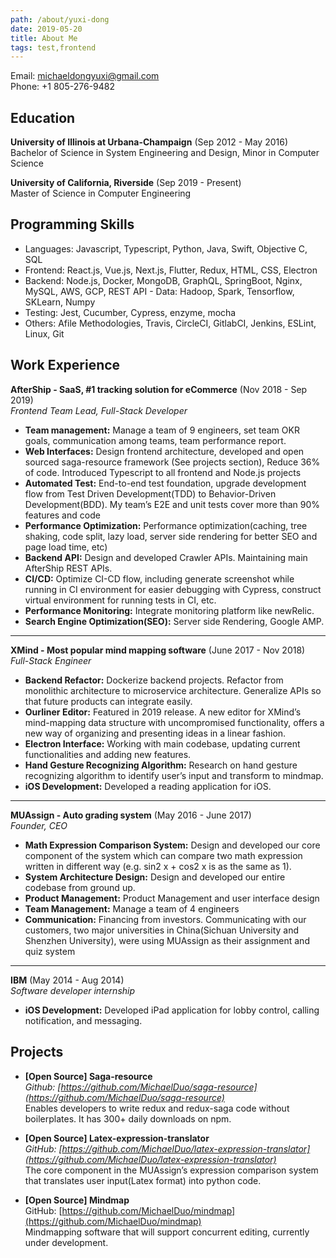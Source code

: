 ```yaml
---
path: /about/yuxi-dong
date: 2019-05-20
title: About Me
tags: test,frontend
---
```


Email: <michaeldongyuxi@gmail.com>  
Phone: +1 805-276-9482

## Education

**University of Illinois at Urbana-Champaign** (Sep 2012 - May 2016)  
Bachelor of Science in System Engineering and Design, Minor in Computer Science

**University of California, Riverside** (Sep 2019 - Present)  
Master of Science in Computer Engineering

## Programming Skills

-   Languages: Javascript, Typescript, Python, Java, Swift, Objective C, SQL
-   Frontend: React.js, Vue.js, Next.js, Flutter, Redux, HTML, CSS, Electron
-   Backend: Node.js, Docker, MongoDB, GraphQL, SpringBoot, Nginx, MySQL, AWS, GCP, REST API - Data: Hadoop, Spark, Tensorflow, SKLearn, Numpy
-   Testing: Jest, Cucumber, Cypress, enzyme, mocha
-   Others: Afile Methodologies, Travis, CircleCI, GitlabCI, Jenkins, ESLint, Linux, Git

## Work Experience

**AfterShip - SaaS, #1 tracking solution for eCommerce** (Nov 2018 - Sep 2019)  
_Frontend Team Lead, Full-Stack Developer_

-   **Team management:** Manage a team of 9 engineers, set team OKR goals, communication among teams, team performance report.
-   **Web Interfaces:** Design frontend architecture, developed and open sourced saga-resource framework (See projects section), Reduce 36% of code. Introduced Typescript to all frontend and Node.js projects
-   **Automated Test:** End-to-end test foundation, upgrade development flow from Test Driven Development(TDD) to Behavior-Driven Development(BDD). My team’s E2E and unit tests cover more than 90% features and code
-   **Performance Optimization:** Performance optimization(caching, tree shaking, code split, lazy load, server side rendering for better SEO and page load time, etc)
-   **Backend API:** Design and developed Crawler APIs. Maintaining main AfterShip REST APIs.
-   **CI/CD:** Optimize CI-CD flow, including generate screenshot while running in CI environment for easier debugging
    with Cypress, construct virtual environment for running tests in CI, etc.
-   **Performance Monitoring:** Integrate monitoring platform like newRelic.
-   **Search Engine Optimization(SEO):** Server side Rendering, Google AMP.

---

**XMind - Most popular mind mapping software** (June 2017 - Nov 2018)  
_Full-Stack Engineer_

-   **Backend Refactor:** Dockerize backend projects. Refactor from monolithic architecture to microservice architecture. Generalize APIs so that future products can integrate easily.
-   **Ourliner Editor:** Featured in 2019 release. A new editor for XMind’s mind-mapping data structure with uncompromised functionality, offers a new way of organizing and presenting ideas in a linear fashion.
-   **Electron Interface:** Working with main codebase, updating current functionalities and adding new features.
-   **Hand Gesture Recognizing Algorithm:** Research on hand gesture recognizing algorithm to identify user’s input and transform to mindmap.
-   **iOS Development:** Developed a reading application for iOS.

---

**MUAssign - Auto grading system** (May 2016 - June 2017)  
_Founder, CEO_

-   **Math Expression Comparison System:** Design and developed our core component of the system which can compare two math expression written in different way (e.g. sin2 x + cos2 x is as the same as 1).
-   **System Architecture Design:** Design and developed our entire codebase from ground up.
-   **Product Management:** Product Management and user interface design
-   **Team Management:** Manage a team of 4 engineers
-   **Communication:** Financing from investors. Communicating with our customers, two major universities in China(Sichuan University and Shenzhen University), were using MUAssign as their assignment and quiz system

---

**IBM** (May 2014 - Aug 2014)  
_Software developer internship_

-   **iOS Development:** Developed iPad application for lobby control, calling notification, and messaging.

## Projects

-   **[Open Source] Saga-resource**  
    _Github: [https://github.com/MichaelDuo/saga-resource](https://github.com/MichaelDuo/saga-resource)_  
    Enables developers to write redux and redux-saga code without boilerplates. It has 300+ daily downloads on npm.

-   **[Open Source] Latex-expression-translator**  
    _GitHub: [https://github.com/MichaelDuo/latex-expression-translator](https://github.com/MichaelDuo/latex-expression-translator)_  
    The core component in the MUAssign’s expression comparison system that translates user input(Latex format) into python code.

-   **[Open Source] Mindmap**  
    GitHub: [https://github.com/MichaelDuo/mindmap](https://github.com/MichaelDuo/mindmap)  
    Mindmapping software that will support concurrent editing, currently under development.

